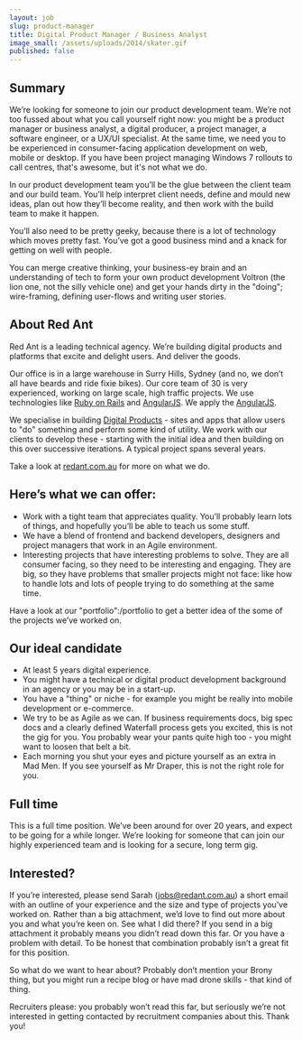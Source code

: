 ```yaml
---
layout: job
slug: product-manager
title: Digital Product Manager / Business Analyst
image_small: /assets/uploads/2014/skater.gif
published: false
---
```


## Summary

We’re looking for someone to join our product development team. We’re not too fussed about what you call yourself right now: you might be a product manager or business analyst, a digital producer, a project manager, a software engineer, or a UX/UI specialist. At the same time, we need you to be experienced in consumer-facing application development on web, mobile or desktop. If you have been project managing Windows 7 rollouts to call centres, that's awesome, but it's not what we do.

In our product development team you’ll be the glue between the client team and our build team. You’ll help interpret client needs, define and mould new ideas, plan out how they’ll become reality, and then work with the build team to make it happen.

You’ll also need to be pretty geeky, because there is a lot of technology which moves pretty fast. You’ve got a good business mind and a knack for getting on well with people.

You can merge creative thinking, your business-ey brain and an understanding of tech to form your own product development Voltron (the lion one, not the silly vehicle one) and get your hands dirty in the "doing"; wire-framing, defining user-flows and writing user stories.

## About Red Ant

Red Ant is a leading technical agency. We’re building digital products and platforms that excite and delight users. And deliver the goods.

Our office is in a large warehouse in Surry Hills, Sydney (and no, we don’t all have beards and ride fixie bikes). Our core team of 30 is very experienced, working on large scale, high traffic projects. We use technologies like [Ruby on Rails](/ruby-on-rails/ "Ruby on Rails") and [AngularJS](/pjax/ "AngularJS"). We apply the [AngularJS](/pjax/ "AngularJS").

We specialise in building [Digital Products](/blog/digital-products/ "Digital Products") - sites and apps that allow users to "do" something and perform some kind of utility. We work with our clients to develop these - starting with the initial idea and then building on this over successive iterations. A typical project spans several years.

Take a look at [redant.com.au](redant.com.au "redant.com.au") for more on what we do.

## Here’s what we can offer:

* Work with a tight team that appreciates quality. You’ll probably learn lots of things, and hopefully you’ll be able to teach us some stuff.
* We have a blend of frontend and backend developers, designers and project managers that work in an Agile environment.
* Interesting projects that have interesting problems to solve. They are all consumer facing, so they need to be interesting and engaging. They are big, so they have problems that smaller projects might not face: like how to handle lots and lots of people trying to do something at the same time.

Have a look at our "portfolio":/portfolio to get a better idea of the some of the projects we’ve worked on.

## Our ideal candidate

* At least 5 years digital experience.
* You might have a technical or digital product development background in an agency or you may be in a start-up.
* You have a "thing" or niche - for example you might be really into mobile development or e-commerce.
* We try to be as Agile as we can. If business requirements docs, big spec docs and a clearly defined Waterfall process gets you excited, this is not the gig for you. You probably wear your pants quite high too - you might want to loosen that belt a bit.
* Each morning you shut your eyes and picture yourself as an extra in Mad Men. If you see yourself as Mr Draper, this is not the right role for you.

## Full time

This is a full time position. We’ve been around for over 20 years, and expect to be going for a while longer. We’re looking for someone that can join our highly experienced team and is looking for a secure, long term gig.

## Interested?

If you’re interested, please send Sarah ([jobs@redant.com.au](mailto\:jobs@redant.com.au "jobs@redant.com.au")) a short email with an outline of your experience and the size and type of projects you’ve worked on. Rather than a big attachment, we’d love to find out more about you and what you’re keen on. See what I did there? If you send in a big attachment it probably means you didn’t read down this far. Or you have a problem with detail. To be honest that combination probably isn’t a great fit for this position.

So what do we want to hear about? Probably don’t mention your Brony thing, but you might run a recipe blog or have mad drone skills - that kind of thing.

Recruiters please: you probably won’t read this far, but seriously we’re not interested in getting contacted by recruitment companies about this. Thank you!
